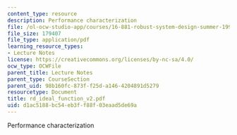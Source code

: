 ```yaml
---
content_type: resource
description: Performance characterization
file: /ol-ocw-studio-app/courses/16-881-robust-system-design-summer-1998/d1ac5188bc54eb3ff88f03eaad5de69a_rd_ideal_function_v2.pdf
file_size: 179407
file_type: application/pdf
learning_resource_types:
- Lecture Notes
license: https://creativecommons.org/licenses/by-nc-sa/4.0/
ocw_type: OCWFile
parent_title: Lecture Notes
parent_type: CourseSection
parent_uid: 98b160fc-873f-f25d-a146-4204891d5279
resourcetype: Document
title: rd_ideal_function_v2.pdf
uid: d1ac5188-bc54-eb3f-f88f-03eaad5de69a
---
```

Performance characterization